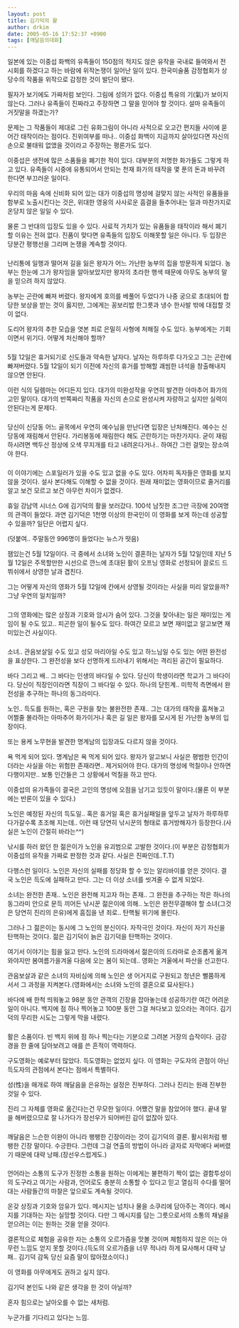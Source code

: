 ```yaml
---
layout: post
title: 김기덕의 활
author: drkim
date: 2005-05-16 17:52:37 +0900
tags: [깨달음의대화]
---
```

일본에 있는 이중섭 화백의 유족들이 150점의 적지도 않은 유작을 국내로 들여와서 전시회를 하겠다고 하는 바람에 위작논쟁이 일어난 일이 있다. 한국미술품 감정협회가 상당수의 작품을 위작으로 감정한 것이 발단이 됐다.
  

  
필자가 보기에도 가짜처럼 보인다. 그림에 성의가 없다. 이중섭 특유의 기(氣)가 보이지 않는다. 그러나 유족들이 진짜라고 주장하면 그 말을 믿어야 할 것이다. 설마 유족들이 거짓말을 하겠는가?
  

  
문제는 그 작품들이 제대로 그린 유화그림이 아니라 사적으로 오고간 편지들 사이에 묻어간 태작이라는 점이다. 진위여부를 떠나.. 이중섭 화백이 지금까지 살아있다면 자신의 손으로 불태워 없앴을 것이라고 주장하는 평론가도 있다.
  

  
이중섭은 생전에 많은 소품들을 폐기한 적이 있다. 대부분의 저명한 화가들도 그렇게 하고 있다. 유족들이 시중에 유통되어서 안되는 천재 화가의 태작을 몇 푼의 돈과 바꾸려 한다면 부끄러운 일이다.
  

  
우리의 마음 속에 신비화 되어 있는 대가 이중섭의 명성에 걸맞지 않는 사적인 유품들을 함부로 노출시킨다는 것은, 위대한 영웅의 사사로운 흠결을 들추어내는 일과 마찬가지로 온당치 않은 일일 수 있다.
  

  
물론 그 반대의 입장도 있을 수 있다. 사료적 가치가 있는 유품들을 태작이라 해서 폐기할 이유는 전혀 없다. 진품이 맞다면 유족들의 입장도 이해못할 일은 아니다. 두 입장은 당분간 평행선을 그리며 논쟁을 계속할 것이다.
  

  
###
  

  
난리통에 일행과 떨어져 길을 잃은 왕자가 어느 가난한 농부의 집을 방문하게 되었다. 농부는 한눈에 그가 왕자임을 알아보았지만 왕자의 초라한 행색 때문에 아무도 농부의 말을 믿으려 하지 않았다.
  

  
농부는 곤란에 빠져 버렸다. 왕자에게 호의를 베풀어 두었다가 나중 궁으로 초대되어 합당한 보상을 받는 것이 옳지만, 그에게는 꽁보리밥 한그릇과 냉수 한사발 밖에 대접할 것이 없다.
  

  
도리어 왕자의 추한 모습을 엿본 죄로 은밀히 사형에 처해질 수도 있다. 농부에게는 기회이면서 위기다. 어떻게 처신해야 할까?
  

  
###
  

  
5월 12일은 휴거되기로 신도들과 약속한 날자다. 날자는 하루하루 다가오고 그는 곤란에 빠져버렸다. 5월 12일이 되기 이전에 자신의 휴거를 방해할 괘씸한 녀석을 창출해내지 않으면 안된다.
  

  
이런 식의 딜렘마는 어디든지 있다. 대가의 미완성작을 우연히 발견한 아마추어 화가의 고민 말이다. 대가의 반쪽짜리 작품을 자신의 손으로 완성시켜 자랑하고 싶지만 실력이 안된다는게 문제다.
  

  
###
  

  
당신이 신당동 어느 골목에서 우연히 예수님을 만난다면 입장은 난처해진다. 예수는 신당동에 재림해서 안된다. 가리봉동에 재림한다 해도 곤란하기는 마찬가지다. 굳이 재림하시려면 백두산 정상에 오색 무지개를 타고 내려온다거나.. 하여간 그런 걸맞는 장소여야 한다.
  

  
###
  

  
이 이야기에는 스포일러가 있을 수도 있고 없을 수도 있다. 어차피 독자들은 영화를 보지 않을 것이다. 설사 본다해도 이해할 수 없을 것이다. 원래 재미없는 영화이므로 줄거리를 알고 보건 모르고 보건 아무런 차이가 없겠다.
  

  
휴일 강남역 시너스 G에 김기덕의 활을 보러갔다. 100석 남짓한 조그만 극장에 20여명의 관객이 들었다. 과연 김기덕은 1천명 이상의 한국인이 이 영화를 보게 하는데 성공할 수 있을까? 일단은 어렵지 싶다.
  

  
(덧붙여.. 주말동안 996명이 들었다는 뉴스가 떳음)
  

  
잼있는건 5월 12일이다. 극 중에서 소녀와 노인이 결혼하는 날자가 5월 12일인데 지난 5월 12일은 주목할만한 시선으로 깐느에 초대된 활이 오프닝 영화로 선정되어 끌로드 드뷔쉬에서 상영한 날과 겹친다.
  

  
그는 어떻게 자신의 영화가 5월 12일에 칸에서 상영될 것이라는 사실을 미리 알았을까? 그냥 우연의 일치일까?
  

  
###
  

  
그의 영화에는 많은 상징과 기호와 암시가 숨어 있다. 그것을 찾아내는 일은 재미있는 게임이 될 수도 있고.. 피곤한 일이 될수도 있다. 하여간 모르고 보면 재미없고 알고보면 재미있는건 사실이다.
  

  
###
  

  
소녀.. 관음보살일 수도 있고 성모 마리아일 수도 있고 하느님일 수도 있는 어떤 완전성을 표상한다. 그 완전성을 보다 선명하게 드러내기 위해서는 격리된 공간이 필요하다.
  

  
바다 그리고 배.. 그 바다는 인생의 바다일 수 있다. 당신이 학생이라면 학교가 그 바다이다. 당신이 직장인이라면 직장이 그 바다일 수 있다. 하나의 닫힌계.. 미학적 측면에서 완전성을 추구하는 하나의 동그라미다.
  

  
노인.. 득도를 원하는, 혹은 구원을 찾는 불완전한 존재.. 그는 대가의 태작을 훔쳐놓고 어쩔줄 몰라하는 아마추어 화가이거나 혹은 길 일은 왕자를 모시게 된 가난한 농부의 입장이다.
  

  
또는 용케 노무현을 발견한 명계남의 입장과도 다르지 않을 것이다.
  

  
욕 먹게 되어 있다. 명계남은 욕 먹게 되어 있다. 왕자가 알고보니 사실은 평범한 인간이더라는 사실을 아는 위험한 존재라면.. 제거되어야 한다. 대가의 명성에 먹칠이나 안하면 다행이지만.. 보통 인간들은 그 상황에서 먹칠을 하고 만다.
  

  
이중섭의 유가족들이 결국은 고인의 명성에 오점을 남기고 있듯이 말이다.(물론 이 부분에는 반론이 있을 수 있다.)
  

  
노인은 예정된 자신의 득도일.. 혹은 휴거일 혹은 휴거실패일을 앞두고 날자가 하루하루 다가갈수록 초조해 지는데.. 이런 때 당연히 낚시꾼의 형태로 휴거방해자가 등장한다.(사실은 노인이 간절히 바라는^^)
  

  
낚시를 하러 왔던 한 젊은이가 노인을 유괴범으로 고발한 것이다.(이 부분은 감정협회가 이중섭의 유작을 가짜로 판정한 것과 같다. 사실은 진짜인데..T.T)
  

  
다행스런 일이다. 노인은 자신의 실패를 정당화 할 수 있는 알리바이를 얻은 것이다. 결국 노인은 득도에 실패하고 만다. 그는 더 이상 소녀를 씻겨줄 수 없게 되었다.
  

  
소녀는 완전한 존재.. 노인은 완전해 지고자 하는 존재.. 그 완전을 추구하는 작은 하나의 동그라미 안으로 문득 끼어든 낚시꾼 젊은이에 의해.. 노인은 완전무결해야 할 소녀(그것은 당연히 진리의 은유)에게 흠집을 낸 죄로.. 탄핵될 위기에 몰린다.
  

  
그러나 그 젊은이는 동시에 그 노인의 분신이다. 자작극인 것이다. 자신이 자기 자신을 탄핵하는 것이다. 젊은 김기덕이 늙은 김기덕을 탄핵하는 것이다.
  

  
여기서 이야기는 힘을 잃고 만다. 노인의 드라마에서 젊은이의 드라마로 순조롭게 옮겨와야지만 봄여름가을겨울 다음에 오는 봄이 되는데.. 영화는 겨울에서 파산을 선고한다.
  

  
관음보살과 같은 소녀의 자비심에 의해 노인은 생 어거지로 구원되고 청년은 뻘쭘하게 서서 그 과정을 지켜본다.(영화에서는 소녀와 노인의 결혼으로 묘사된다.)
  

  
바다에 배 한척 띄워놓고 98분 동안 관객의 긴장을 잡아놓는데 성공하기란 여간 어려운 일이 아니다. 백지에 점 하나 찍어놓고 100분 동안 그걸 쳐다보고 있으라는 격이다. 김기덕의 무리한 시도는 그렇게 막을 내렸다.
  

  
###
  

  
활은 소품이다. 빈 백지 위에 점 하나 찍는다는 기분으로 그려본 거장의 습작이다. 금강경을 한 줄에 담아보려고 애를 쓴 흔적이 역력하다.
  

  
구도영화는 예로부터 많았다. 득도영화는 없었지 싶다. 이 영화는 구도자의 관점이 아닌 득도자의 관점에서 본다는 점에서 특별하다.
  

  
성(性)을 매개로 하여 깨달음을 은유하는 설정은 진부하다. 그러나 진리는 원래 진부한 것일 수 있다.
  

  
진리 그 자체를 영화로 옮긴다는건 무모한 일이다. 어쨌건 말을 참았어야 했다. 끝내 말을 해버렸으므로 잘 나가다가 장선우가 되어버린 감이 없잖아 있다.
  

  
###
  

  
깨달음은 느슨한 이완이 아니라 팽팽한 긴장이라는 것이 김기덕의 결론. 활시위처럼 팽팽한 긴장 말이다. 수긍한다. 그런데 그걸 연출의 방법이 아니라 글자로 자막에다 써버렸기 때문에 대략 낭패.(장선우스럽게도.)
  

  
###
  

  
언어라는 소통의 도구가 진정한 소통을 원하는 이에게는 불편하기 짝이 없는 결함투성이의 도구라고 여기는 사람과, 언어로도 충분히 소통할 수 있다고 믿고 열심히 수다를 떨어대는 사람들간의 마찰은 앞으로도 계속될 것이다.
  

  
온갖 상징과 기호와 암유가 있다. 메시지는 넘치나 물을 소쿠리에 담아주는 격이다. 메시지를 기대하는 자는 실망할 것이다. 다만 그 메시지를 담는 그릇으로서의 소통의 채널을 얻으려는 이는 원하는 것을 얻을 것이다.
  

  
결론적으로 체험을 공유한 자는 소통의 오르가즘을 맛볼 것이며 체험하지 않은 이는 아무런 느낌도 얻지 못할 것이다.(득도의 오르가즘을 너무 적나라 하게 묘사해서 대략 낭패.. 김기덕 감독 당신 요즘 말이 많아졌소이다.)
  

  
이 영화를 아무에게도 권하고 싶지 않다.
  
김기덕 본인도 나와 같은 생각을 한 것이 아닐까?
  

  
혼자 힘으로는 날아오를 수 없는 새처럼.
  
누군가를 기다리고 있다는 느낌.